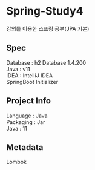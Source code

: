 # Spring-Study4
강의를 이용한 스프링 공부(JPA 기본)


## Spec

Database : h2 Database 1.4.200 <br>
Java : v11<br>
IDEA : IntelliJ IDEA<br>
SpringBoot Initializer<br>

## Project Info
Language : Java<br>
Packaging : Jar<br>
Java : 11<br>

## Metadata
Lombok
